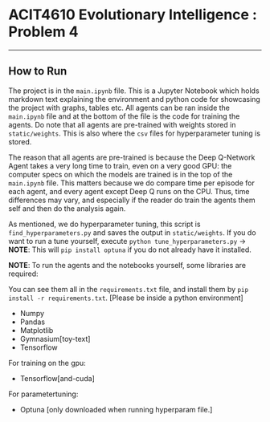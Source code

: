 # ACIT4610 Evolutionary Intelligence : Problem 4

---

## How to Run

The project is in the `main.ipynb` file. This is a Jupyter Notebook which holds markdown text explaining the environment and python code for showcasing the project with graphs, tables etc.
All agents can be ran inside the `main.ipynb` file and at the bottom of the file is the code for training the agents. Do note that all agents are pre-trained with weights stored in `static/weights`. This is also where the `csv` files for hyperparameter tuning is stored.

The reason that all agents are pre-trained is because the Deep Q-Network Agent takes a very long time to train, even on a very good GPU: the computer specs on which the models are trained is in the top of the `main.ipynb` file. This matters because we do compare time per episode for each agent, and every agent except Deep Q runs on the CPU. Thus, time differences may vary, and especially if the reader do train the agents them self and then do the analysis again.

As mentioned, we do hyperparameter tuning, this script is `find_hyperparameters.py` and saves the output in `static/weights`. If you do want to run a tune yourself, execute `python tune_hyperparameters.py` -> **NOTE**: This will `pip install optuna` if you do not already have it installed.

**NOTE**: To run the agents and the notebooks yourself, some libraries are required:

You can see them all in the `requirements.txt` file, and install them by `pip install -r requirements.txt`. [Please be inside a python environment]

- Numpy
- Pandas
- Matplotlib
- Gymnasium[toy-text]
- Tensorflow

For training on the gpu:

- Tensorflow[and-cuda]

For parametertuning:

- Optuna [only downloaded when running hyperparam file.]
